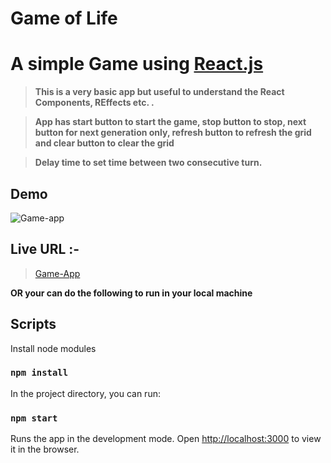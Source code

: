 # Game of Life

# A simple Game using [React.js](https://reactjs.org)

> **This is a very basic app but useful to understand the React Components, REffects etc. .**

> **App has start button to start the game, stop button to stop, next button for next generation only, refresh button to refresh the grid and clear button to clear the grid**

> **Delay time to set time between two consecutive turn.**

## Demo

![Game-app](https://user-images.githubusercontent.com/84847269/131242952-ba533be3-f11f-4713-b88f-d2318460e40f.gif)

## Live URL :-

> [Game-App](https://game-of-life-demo1.vercel.app/)

**OR your can do the following to run in your local machine**

## Scripts

Install node modules

### `npm install`

In the project directory, you can run:

### `npm start`

Runs the app in the development mode.
Open [http://localhost:3000](http://localhost:3000) to view it in the browser.
